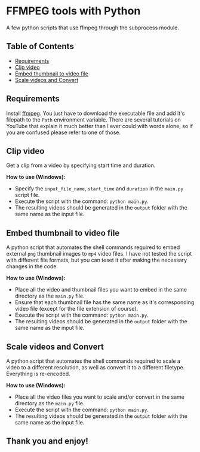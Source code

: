 # FFMPEG tools with Python
A few python scripts that use ffmpeg through the subprocess module.

## Table of Contents
- [Requirements](#requirements)
- [Clip video]()
- [Embed thumbnail to video file](#embed-thumbnail-to-video-file)
- [Scale videos and Convert](#scale-videos-and-convert)


## Requirements
Install [ffmpeg](https://ffmpeg.org/). You just have to download the executable file and add it's filepath to the `Path` environment variable. There are several tutorials on YouTube that explain it much better than I ever could with words alone, so if you are confused please refer to one of those.

## Clip video
Get a clip from a video by specifying start time and duration.

**How to use (Windows):**
- Specify the `input_file_name`, `start_time` and `duration` in the `main.py` script file.
- Execute the script with the command: `python main.py`.
- The resulting videos should be generated in the `output` folder with the same name as the input file.

## Embed thumbnail to video file
A python script that automates the shell commands required to embed external `png` thumbnail images to `mp4` video files. I have not tested the script with different file formats, but you can teset it after making the necessary changes in the code.

**How to use (Windows):**

- Place all the video and thumbnail files you want to embed in the same directory as the `main.py` file.
- Ensure that each thumbnail file has the same name as it's corresponding video file (except for the file extension of course).
- Execute the script with the command: `python main.py`.
- The resulting videos should be generated in the `output` folder with the same name as the input file.

## Scale videos and Convert
A python script that automates the shell commands required to scale a video to a different resolution, as well as convert it to a different filetype. Everything is re-encoded.

**How to use (Windows):**
- Place all the video files you want to scale and/or convert in the same directory as the `main.py` file.
- Execute the script with the command: `python main.py`.
- The resulting videos should be generated in the `output` folder with the same name as the input file.

## Thank you and enjoy!